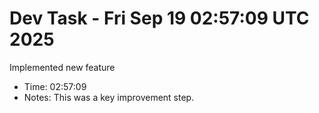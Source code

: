 # Dev Task - Fri Sep 19 02:57:09 UTC 2025
Implemented new feature
- Time: 02:57:09
- Notes: This was a key improvement step.
